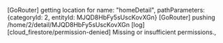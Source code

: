 [GoRouter] getting location for name: "homeDetail", pathParameters: {categoryId: 2, entityId: MJQD8HbFy5sUscKovXGn}
[GoRouter] pushing /home/2/detail/MJQD8HbFy5sUscKovXGn
[log] [cloud_firestore/permission-denied] Missing or insufficient permissions.,